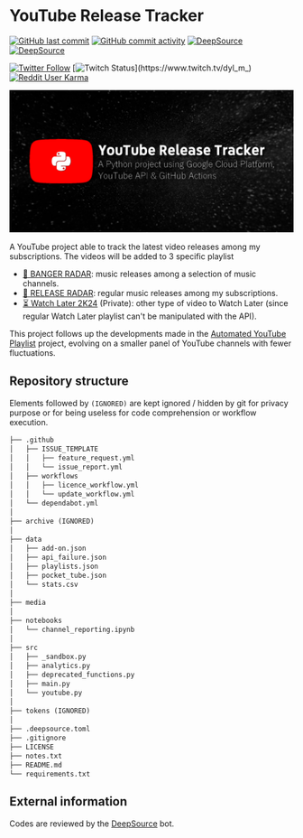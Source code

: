 # YouTube Release Tracker

[![GitHub last commit](https://img.shields.io/github/last-commit/Dyl-M/youtube_release_tracker?label=Last%20commit&style=flat-square)](https://github.com/Dyl-M/youtube_release_tracker/commits/main)
[![GitHub commit activity](https://img.shields.io/github/commit-activity/w/Dyl-M/youtube_release_tracker?label=Commit%20activity&style=flat-square)](https://github.com/Dyl-M/youtube_release_tracker/commits/main)
[![DeepSource](https://deepsource.io/gh/Dyl-M/youtube_release_tracker.svg/?label=active+issues&token=w_aZJJfhd5HPPLyXnDJkstmn)](https://deepsource.io/gh/Dyl-M/youtube_release_tracker/?ref=repository-badge)
[![DeepSource](https://deepsource.io/gh/Dyl-M/youtube_release_tracker.svg/?label=resolved+issues&token=w_aZJJfhd5HPPLyXnDJkstmn)](https://deepsource.io/gh/Dyl-M/youtube_release_tracker/?ref=repository-badge)

[![Twitter Follow](https://img.shields.io/twitter/follow/dyl_m_tweets?label=%40dyl_m_tweets&style=social)](https://twitter.com/dyl_m_tweets)
[![Twitch Status](https://img.shields.io/twitch/status/dyl_m_?logo=twitch&label=dyl_m_)](https://www.twitch.tv/dyl_m_)
[![Reddit User Karma](https://img.shields.io/reddit/user-karma/link/dyl_m?label=u%2Fdyl_m&style=social)](https://www.reddit.com/user/Dyl_M)

![Repository illustration](media/repo_illustration.png?raw=true "Repository illustration")

A YouTube project able to track the latest video releases among my subscriptions. The videos will be added to 3 
specific playlist

- [🚨 BANGER RADAR](https://www.youtube.com/playlist?list=PLOMUdQFdS-XOI8OIWV_Gx-SRhlCS9PKLn): music releases among a 
  selection of music channels.
- [📡 RELEASE RADAR](https://www.youtube.com/playlist?list=PLOMUdQFdS-XNpAVOwJ52c_U94kd0rannK): regular music releases 
  among my subscriptions.
- [⏳ Watch Later 2K24](https://www.youtube.com/playlist?list=PLOMUdQFdS-XPfjAeBp5TuNDQmMoiJHdvB) (Private): other type of video to Watch Later (since regular Watch Later playlist can't be 
  manipulated with the API).

This project follows up the developments made in the [Automated YouTube Playlist](https://github.com/Dyl-M/auto_youtube_playlist) 
project, evolving on a smaller panel of YouTube channels with fewer fluctuations.

Repository structure
-------------

Elements followed by `(IGNORED)` are kept ignored / hidden by git for privacy purpose or for being useless for code 
comprehension or workflow execution.

```
├── .github
│   ├── ISSUE_TEMPLATE
│   │   ├── feature_request.yml
│   │   └── issue_report.yml
│   ├── workflows
│   │   ├── licence_workflow.yml
│   │   └── update_workflow.yml
│   └── dependabot.yml
│
├── archive (IGNORED)
│
├── data
│   ├── add-on.json
│   ├── api_failure.json
│   ├── playlists.json
│   ├── pocket_tube.json
│   └── stats.csv
│
├── media
│
├── notebooks
│   └── channel_reporting.ipynb
│
├── src
│   ├── _sandbox.py
│   ├── analytics.py
│   ├── deprecated_functions.py
│   ├── main.py
│   └── youtube.py
│
├── tokens (IGNORED)
│
├── .deepsource.toml
├── .gitignore
├── LICENSE
├── notes.txt
├── README.md
└── requirements.txt
```

External information
-------------

Codes are reviewed by the [DeepSource](https://deepsource.io/) bot.